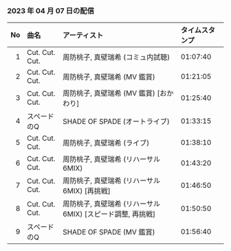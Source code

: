 ﻿### 2023 年 04 月 07 日の配信
| No | 曲名 | アーティスト | タイムスタンプ |
| --: | :-- | :-- | :-- |
| 1 | Cut. Cut. Cut. | 周防桃子, 真壁瑞希 (コミュ内試聴) | 01:07:40 |
| 2 | Cut. Cut. Cut. | 周防桃子, 真壁瑞希 (MV 鑑賞) | 01:21:05 |
| 3 | Cut. Cut. Cut. | 周防桃子, 真壁瑞希 (MV 鑑賞) [おかわり] | 01:25:40 |
| 4 | スペードのQ | SHADE OF SPADE (オートライブ) | 01:33:15 |
| 5 | Cut. Cut. Cut. | 周防桃子, 真壁瑞希 (ライブ) | 01:38:10 |
| 6 | Cut. Cut. Cut. | 周防桃子, 真壁瑞希 (リハーサル 6MIX) | 01:43:20 |
| 7 | Cut. Cut. Cut. | 周防桃子, 真壁瑞希 (リハーサル 6MIX) [再挑戦] | 01:46:50 |
| 8 | Cut. Cut. Cut. | 周防桃子, 真壁瑞希 (リハーサル 6MIX) [スピード調整, 再挑戦] | 01:50:50 |
| 9 | スペードのQ | SHADE OF SPADE (MV 鑑賞) | 01:56:40 |
